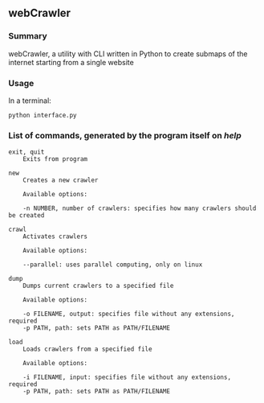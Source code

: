 webCrawler
---

### Summary

webCrawler, a utility with CLI written in Python to create submaps of the internet starting from a single website

### Usage

In a terminal:

	python interface.py
	
### List of commands, generated by the program itself on *help*

	exit, quit
		Exits from program

	new
		Creates a new crawler

		Available options:

		-n NUMBER, number of crawlers: specifies how many crawlers should be created

	crawl
		Activates crawlers

		Available options:

		--parallel: uses parallel computing, only on linux

	dump
		Dumps current crawlers to a specified file

		Available options:

		-o FILENAME, output: specifies file without any extensions, required
		-p PATH, path: sets PATH as PATH/FILENAME

	load
		Loads crawlers from a specified file

		Available options:

		-i FILENAME, input: specifies file without any extensions, required
		-p PATH, path: sets PATH as PATH/FILENAME